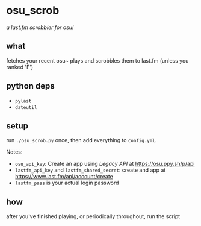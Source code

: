 # osu_scrob
*a last.fm scrobbler for osu!*

## what

fetches your recent osu~ plays and scrobbles them to last.fm
(unless you ranked 'F')

## python deps
* `pylast`
* `dateutil`

## setup

run `./osu_scrob.py` once, then add everything to
`config.yml`.

Notes:
* `osu_api_key`:  Create an app using *Legacy API* at
   https://osu.ppy.sh/p/api
* `lastfm_api_key` and `lastfm_shared_secret`:
  create and app at https://www.last.fm/api/account/create
* `lastfm_pass` is your actual login password

## how

after you've finished playing, or periodically throughout, run the
script
